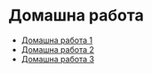 Домашна работа
==============

* [Домашна работа 1](1)
* [Домашна работа 2](2)
* [Домашна работа 3](3)
